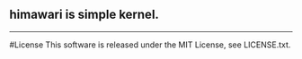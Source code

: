 himawari is simple kernel.
---


---
#License
This software is released under the MIT License, see LICENSE.txt.



